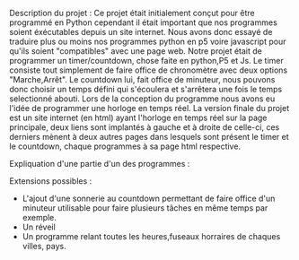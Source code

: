 Description du projet :
Ce projet était initialement conçut pour être programmé en Python cependant il était important que nos programmes soient éxécutables depuis un site internet. Nous avons donc 
essayé de traduire plus ou moins nos programmes python en p5 voire javascript pour qu'ils soient "compatibles" avec une page web. Notre projet était de programmer un 
timer/countdown, chose faite en python,P5 et Js. Le timer consiste tout simplement de faire office de chronomètre avec deux options "Marche,Arrêt". Le countdown lui, fait office
de minuteur, nous pouvons donc choisir un temps défini qui s'écoulera et s'arrêtera une fois le temps selectionné abouti. Lors de la conception du programme nous avons eu l'idée 
de programmer une horloge en temps réel. La version finale du projet est un site internet (en html) ayant l'horloge en temps réel sur la page principale, deux liens sont implantés
à gauche et à droite de celle-ci, ces derniers mènent à deux autres pages dans lesquels sont présent le timer et le countdown, chaque programmes à sa page html respective.

Expliquation d'une partie d'un des programmes :



Extensions possibles :

- L'ajout d'une sonnerie au countdown permettant de faire office d'un minuteur utilisable pour faire plusieurs tâches en même temps par exemple.
- Un réveil
- Un programme relant toutes les heures,fuseaux horraires de chaques villes, pays.
